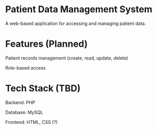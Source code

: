 # Patient Data Management System

A web-based application for accessing and managing patient data.


# Features (Planned)

Patient records management (create, read, update, delete)

Role-based access


# Tech Stack (TBD)

Backend: PHP

Database: MySQL

Frontend: HTML, CSS (?)
